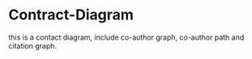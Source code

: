 Contract-Diagram
================

this is a contact diagram, include co-author graph, co-author path and citation graph.